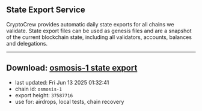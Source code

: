 ## State Export Service
CryptoCrew provides automatic daily state exports for all chains we validate. State export files can be used as genesis files and are a snapshot of the current blockchain state, including all validators, accounts, balances and delegations.

---
**Download: [osmosis-1 state export](https://dl-eu2.ccvalidators.com/SERVICE/osmosis/osmosis-1_export_37587716.json)**
---

- last updated: Fri Jun 13 2025 01:32:41
- chain id: `osmosis-1`
- export height: `37587716`
- use for: airdrops, local tests, chain recovery
